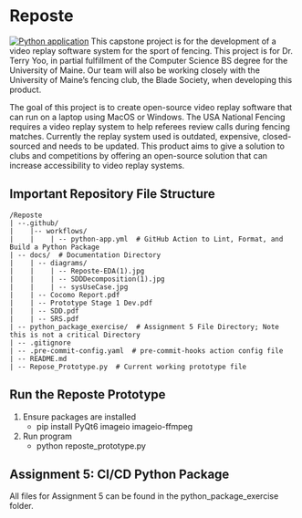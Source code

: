 # Reposte
[![Python application](https://github.com/rgiles4/Reposte/actions/workflows/python-app.yml/badge.svg)](https://github.com/rgiles4/Reposte/actions/workflows/python-app.yml)
This capstone project is for the development of a video replay software system for the sport of fencing. This project is for Dr. Terry Yoo, in partial fulfillment of the Computer Science BS degree for the University of Maine. Our team will also be working closely with the University of Maine’s fencing club, the Blade Society, when developing this product.

The goal of this project is to create open-source video replay software that can run on a laptop using MacOS or Windows. The USA National Fencing requires a video replay system to help referees review calls during fencing matches. Currently the replay system used is outdated, expensive, closed-sourced and needs to be updated. This product aims to give a solution to clubs and competitions by offering an open-source solution that can increase accessibility to video replay systems.

## Important Repository File Structure
```
/Reposte
| --.github/
|    |-- workflows/
|    |    | -- python-app.yml  # GitHub Action to Lint, Format, and Build a Python Package
| -- docs/  # Documentation Directory
|    | -- diagrams/
|    |    | -- Reposte-EDA(1).jpg
|    |    | -- SDDDecomposition(1).jpg
|    |    | -- sysUseCase.jpg
|    | -- Cocomo Report.pdf
|    | -- Prototype Stage 1 Dev.pdf
|    | -- SDD.pdf
|    | -- SRS.pdf
| -- python_package_exercise/  # Assignment 5 File Directory; Note this is not a critical Directory
| -- .gitignore
| -- .pre-commit-config.yaml  # pre-commit-hooks action config file
| -- README.md
| -- Repose_Prototype.py  # Current working prototype file
```

## Run the Reposte Prototype
1. Ensure packages are installed
    - pip install PyQt6 imageio imageio-ffmpeg
2. Run program
    - python reposte_prototype.py


## Assignment 5: CI/CD Python Package
All files for Assignment 5 can be found in the python_package_exercise folder.

